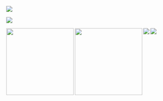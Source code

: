 <picture><img src="https://user-images.githubusercontent.com/73097560/115834477-dbab4500-a447-11eb-908a-139a6edaec5c.gif"/><picture>

<picture><img src="https://profile-counter.glitch.me/damakes/count.svg?" /><picture>


<picture><img align="left" src="http://github-profile-summary-cards.vercel.app/api/cards/profile-details?username=damakes&theme=swift" height="180em" /><picture>


<picture><img align="left" src="http://github-profile-summary-cards.vercel.app/api/cards/repos-per-language?username=damakes&theme=swift"  height="180em" /><picture>

<picture><img align="left" src="https://skillicons.dev/icons?i=arduino,aws,azure,cs,cpp,git,java,opencv,python,react,ruby,tensorflow&theme=light&perline=4" /><picture>



<picture><img src="https://user-images.githubusercontent.com/73097560/115834477-dbab4500-a447-11eb-908a-139a6edaec5c.gif"><picture>












<!--<p align="center"> <img src="https://komarev.com/ghpvc/?username=damakes&label=Profile%20views&color=0e75b6&style=flat" alt="damakes" /> </p>


<!---
damakes/damakes is a ✨ special ✨ repository because its `README.md` (this file) appears on your GitHub profile.
You can click the Preview link to take a look at your changes.
--->

